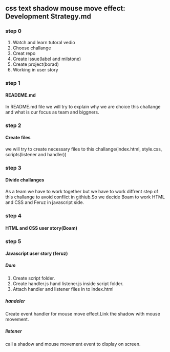 ## css text shadow mouse move effect: Development Strategy.md


### step 0
1. Watch and learn tutoral vedio
2. Choose challange
3. Creat repo
4. Create issue(label and milstone)
5. Create project(borad)
6. Working in user story

### step 1
#### READEME.md 
In README.md file we will try to explain why we are choice this challange and what is our focus as team
and biggners.


### step 2
#### Create files
we will try to create necessary files to this challange(index.html, style.css, scripts(listener and handler))

### step 3
#### Divide challanges
As a team we have to work together but we have to work diffrent step of
this challange to avoid conflict in githiub.So we decide Boam to work HTML and CSS and Feruz in javascript 
side.

### step 4
#### HTML and CSS user story(Boam)


### step 5 
#### Javascript user story (feruz)
##### Dom
1. Create script folder.
2. Create handler.js hand listener.js inside script folder.
3. Attach handler and listener files in to index.html
##### handeler
Create event handler for mouse move effect.Link the shadow with mouse movement.
##### listener
call a shadow and mouse movement event to display on screen.

 

